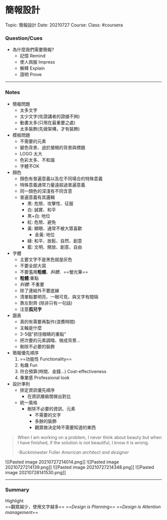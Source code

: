 # 簡報設計

Topic: 簡報設計
Date: 20210727
Course: 
Class: #coursera 

### Question/Cues
- 為什麼我們需要簡報?
	- 記憶 Remind
	- 使人佩服 Impress
	- 解釋 Explain
	- 證明 Prove
---
### Notes
- 簡報問題
	- 太多文字
	- 太少文字(佐證講者的證據不夠)
	- 動畫太多(只用在最重要之處)
	- 太多裝飾(先做架構，才有裝飾)
- 模板問題
	- 不需要的元素
	- 變色背景、過於搶眼的背景與標題
	- LOGO 太大
	- 色彩太多、不和諧
	- 字體不OK
- 顏色
	- 顏色有普遍意義以及在不同場合的特殊意義
	- 特殊意義通常力量遠超過普遍意義
	- 同一顏色的深淺有不同含意
	- 普遍意義有其邏輯
		- 黑: 危險、攻擊性、征服
		- 白: 誠實、和平
		- 黑+白: 地位
		- 紅: 危險、避免
		- 黃: 顯眼、通常不被大眾喜歡
			- 金黃: 地位
		- 綠: 和平、放鬆、自然、創意
		- 藍: 文明、開放、創意、自由
- 字體
	- 主要文字不是黑色就是灰色
	- 不要全部大寫
	- 不要濫用**粗體**、*斜體*、==螢光筆==
	- **粗體**:重點
	- *斜體*: 不重要
	- 除了連結外不要底線
	- 清單點要明亮、一眼可見、與文字有間隔
	- 靠左對齊 (除非只有一句話)
	- 注意**孤兒字**
- 圖表
	- 真的有需要再製作(浪費時間)
	- 主軸是什麼
	- 3-5個"抓住眼睛的重點"
	- 把次要的元素調暗、做成背景...
	- 刪除不必要的裝飾
- 簡報優先順序
	1. ==功能性 Functionality==
	2. 有趣 Fun
	3. 符合預算(時間、金錢...) Cost-effectiveness
	4. 專業感 Professional look
- 設計準則
	- 排定資訊優先順序
		- 在資訊層級間做出對比
	- 統一風格
		- 刪除不必要的資訊、元素
			- 不需要的文字
			- 多餘的裝飾
			- 觀眾做決定時不需要知道的東西

> When I am working on a problem, I never think about beauty but when I have finished, if the solution is not beautiful, I know it is wrong. 
> 
> -Buckminester Fuller
>  *American architect and designer*

![[Pasted image 20210727214014.png]]
![[Pasted image 20210727214139.png]]
![[Pasted image 20210727214348.png]]
![[Pasted image 20210728141530.png]]











---
### Summary
Highlight    
==觀眾越少，使用文字越多==
==*Design is Planning*==
==*Design is Attention management*==
#### 